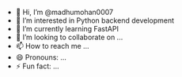 - 👋 Hi, I’m @madhumohan0007
- 👀 I’m interested in Python backend development
- 🌱 I’m currently learning FastAPI
- 💞️ I’m looking to collaborate on ...
- 📫 How to reach me ...
- 😄 Pronouns: ...
- ⚡ Fun fact: ...

<!---
madhumohan0007/madhumohan0007 is a ✨ special ✨ repository because its `README.md` (this file) appears on your GitHub profile.
You can click the Preview link to take a look at your changes.
--->
